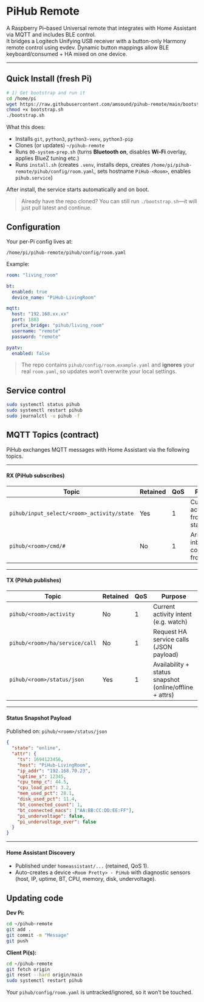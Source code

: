 # PiHub Remote

A Raspberry Pi–based Universal remote that integrates with Home Assistant via MQTT and includes BLE control.  
It bridges a Logitech Unifying USB receiver with a button-only Harmony remote control using evdev. Dynamic button mappings allow BLE keyboard/consumed + HA mixed on one device.

---

## Quick Install (fresh Pi)

```bash
# 1) Get bootstrap and run it
cd /home/pi
wget https://raw.githubusercontent.com/amsound/pihub-remote/main/bootstrap.sh
chmod +x bootstrap.sh
./bootstrap.sh
```

What this does:
- Installs `git`, `python3`, `python3-venv`, `python3-pip`
- Clones (or updates) `~/pihub-remote`
- Runs `00-system-prep.sh` (turns **Bluetooth on**, disables **Wi-Fi** overlay, applies BlueZ tuning etc.)
- Runs `install.sh` (creates `.venv`, installs deps, creates `/home/pi/pihub-remote/pihub/config/room.yaml`, sets hostname `PiHub-<Room>`, enables `pihub.service`)

After install, the service starts automatically and on boot.

> Already have the repo cloned? You can still run `./bootstrap.sh`—it will just pull latest and continue.

## Configuration

Your per-Pi config lives at:
```
/home/pi/pihub-remote/pihub/config/room.yaml
```

Example:
```yaml
room: "living_room"

bt:
  enabled: true
  device_name: "PiHub-LivingRoom"

mqtt:
  host: "192.168.xx.xx"
  port: 1883
  prefix_bridge: "pihub/living_room"
  username: "remote"
  password: "remote"

pyatv:
  enabled: false
```

> The repo contains `pihub/config/room.example.yaml` and **ignores** your real `room.yaml`, so updates won’t overwrite your local settings.

## Service control

```bash
sudo systemctl status pihub
sudo systemctl restart pihub
sudo journalctl -u pihub -f
```

## MQTT Topics (contract)

PiHub exchanges MQTT messages with Home Assistant via the following topics.

---

#### RX (PiHub subscribes)

| Topic                                | Retained | QoS | Purpose                          |
|--------------------------------------|----------|-----|----------------------------------|
| `pihub/input_select/<room>_activity/state` | Yes      | 1   | Current activity from HA statestream |
| `pihub/<room>/cmd/#`                 | No       | 1   | Arbitrary inbound commands from HA |

---

#### TX (PiHub publishes)

| Topic                        | Retained | QoS | Purpose                          |
|------------------------------|----------|-----|----------------------------------|
| `pihub/<room>/activity`      | No       | 1   | Current activity intent (e.g. watch) |
| `pihub/<room>/ha/service/call` | No    | 1   | Request HA service calls (JSON payload) |
| `pihub/<room>/status/json`   | Yes      | 1   | Availability + status snapshot (online/offline + attrs) |

---

#### Status Snapshot Payload

Published on: `pihub/<room>/status/json`

```json
{
  "state": "online",
  "attr": {
    "ts": 1694123456,
    "host": "PiHub-LivingRoom",
    "ip_addr": "192.168.70.23",
    "uptime_s": 12345,
    "cpu_temp_c": 44.5,
    "cpu_load_pct": 3.2,
    "mem_used_pct": 28.1,
    "disk_used_pct": 11.4,
    "bt_connected_count": 1,
    "bt_connected_macs": ["AA:BB:CC:DD:EE:FF"],
    "pi_undervoltage": false,
    "pi_undervoltage_ever": false
  }
}
```

---

#### Home Assistant Discovery

- Published under `homeassistant/...` (retained, QoS 1).  
- Auto-creates a device `<Room Pretty> - PiHub` with diagnostic sensors (host, IP, uptime, BT, CPU, memory, disk, undervoltage).  

## Updating code

**Dev Pi:**
```bash
cd ~/pihub-remote
git add .
git commit -m "Message"
git push
```

**Client Pi(s):**
```bash
cd ~/pihub-remote
git fetch origin
git reset --hard origin/main
sudo systemctl restart pihub
```

Your `pihub/config/room.yaml` is untracked/ignored, so it won’t be touched.

